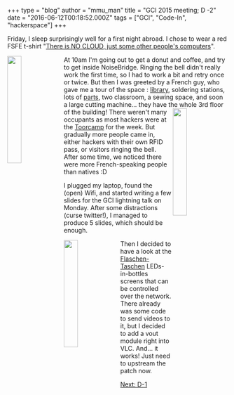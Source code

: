 +++
type = "blog"
author = "mmu_man"
title = "GCI 2015 meeting; D -2"
date = "2016-06-12T00:18:52.000Z"
tags = ["GCI", "Code-In", "hackerspace"]
+++

Friday, I sleep surprisingly well for a first night abroad. I chose to wear a red FSFE t-shirt "<a href="https://fsfe.org/order/">There is NO CLOUD, just some other people's computers</a>".

<img align="left" width="25%" height="25%" src="/files/DSCN4563.JPG" />At 10am I'm going out to get a donut and coffee, and try to get inside NoiseBridge. Ringing the bell didn't really work the first time, so I had to work a bit and retry once or twice. But then I was greeted by a French guy, who gave me a tour of the space : <a href="http://library.noisebridge.net/">library</a>, soldering stations, lots of <a href="https://parts.noisebridge.net/">parts</a>, two classroom, a sewing space, and soon a large cutting machine… they have the whole 3rd floor of the building!
<img align="right" width="25%" height="25%" src="/files/DSCN4567.JPG" />
There weren't many occupants as most hackers were at the <a href="http://toorcamp.toorcon.net/">Toorcamp</a> for the week. But gradually more people came in, either hackers with their own RFID pass, or visitors ringing the bell. After some time, we noticed there were more French-speaking people than natives :D

I plugged my laptop, found the (open) Wifi, and started writing a few slides for the GCI lightning talk on Monday. After some distractions (curse twitter!), I managed to produce 5 slides, which should be enough.

<img align="left" width="25%" height="25%" src="/files/small_DSCN455.JPG" />Then I decided to have a look at the <a href="https://github.com/hzeller/flaschen-taschen">Flaschen-Taschen</a> LEDs-in-bottles screens that can be controlled over the network. There already was some code to send videos to it, but I decided to add a vout module right into VLC. And… it works! Just need to upstream the patch now.

<a href="https://www.haiku-os.org/blog/mmu_man/2016-06-12_gci_2015_meeting_d_1">Next: D-1</a>